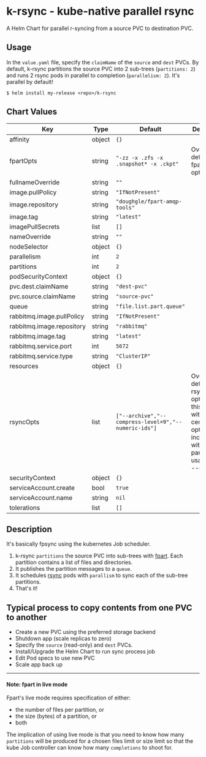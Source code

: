 # k-rsync - kube-native parallel rsync 

A Helm Chart for parallel r-syncing from a source PVC to destination PVC.

## Usage

In the `value.yaml` file, specify the `claimName` of the `source` and `dest` PVCs.
By default, k-rsync partitions the source PVC into 2 sub-trees (`partitions: 2`) and runs 2 rsync pods in parallel to completion (`parallelism: 2`).
It's parallel by default!   

```
$ helm install my-release <repo>/k-rsync 
```

## Chart Values

| Key | Type | Default | Description |
|-----|------|---------|-------------|
| affinity | object | `{}` |  |
| fpartOpts | string | `"-zz -x .zfs -x .snapshot* -x .ckpt"` | Override default fpart(1) options. |
| fullnameOverride | string | `""` |  |
| image.pullPolicy | string | `"IfNotPresent"` |  |
| image.repository | string | `"doughgle/fpart-amqp-tools"` |  |
| image.tag | string | `"latest"` |  |
| imagePullSecrets | list | `[]` |  |
| nameOverride | string | `""` |  |
| nodeSelector | object | `{}` |  |
| parallelism | int | `2` |  |
| partitions | int | `2` |  |
| podSecurityContext | object | `{}` |  |
| pvc.dest.claimName | string | `"dest-pvc"` |  |
| pvc.source.claimName | string | `"source-pvc"` |  |
| queue | string | `"file.list.part.queue"` |  |
| rabbitmq.image.pullPolicy | string | `"IfNotPresent"` |  |
| rabbitmq.image.repository | string | `"rabbitmq"` |  |
| rabbitmq.image.tag | string | `"latest"` |  |
| rabbitmq.service.port | int | `5672` |  |
| rabbitmq.service.type | string | `"ClusterIP"` |  |
| resources | object | `{}` |  |
| rsyncOpts | list | `["--archive","--compress-level=9","--numeric-ids"]` | Override default rsync(1) options. Use this option with care as             certain options are incompatible with a parallel usage (e.g.  --delete). |
| securityContext | object | `{}` |  |
| serviceAccount.create | bool | `true` |  |
| serviceAccount.name | string | `nil` |  |
| tolerations | list | `[]` |  |

## Description

It's basically fpsync using the kubernetes Job scheduler.

1. k-rsync `partitions` the source PVC into sub-trees with [fpart](https://github.com/martymac/fpart).
Each partition contains a list of files and directories.
1. It publishes the partition messages to a `queue`.
1. It schedules [rsync](https://linux.die.net/man/1/rsync) pods with `parallism` to sync each of the sub-tree partitions.
1. That's it!  

## Typical process to copy contents from one PVC to another

 * Create a new PVC using the preferred storage backend
 * Shutdown app (scale replicas to zero)
 * Specify the `source` (read-only) and `dest` PVCs.
 * Install/Upgrade the Helm Chart to run sync process job
 * Edit Pod specs to use new PVC
 * Scale app back up

---

#### Note: fpart in live mode

Fpart's live mode requires specification of either:
 - the number of files per partition, or
 - the size (bytes) of a partition, or
 - both

The implication of using live mode is that you need to know how many `partitions` will be produced
for a chosen files limit or size limit so that the kube Job controller can know how many `completions` to shoot for.